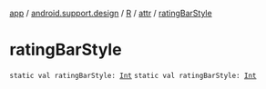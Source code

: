 [app](../../../index.md) / [android.support.design](../../index.md) / [R](../index.md) / [attr](index.md) / [ratingBarStyle](.)

# ratingBarStyle

`static val ratingBarStyle: `[`Int`](https://kotlinlang.org/api/latest/jvm/stdlib/kotlin/-int/index.html)
`static val ratingBarStyle: `[`Int`](https://kotlinlang.org/api/latest/jvm/stdlib/kotlin/-int/index.html)